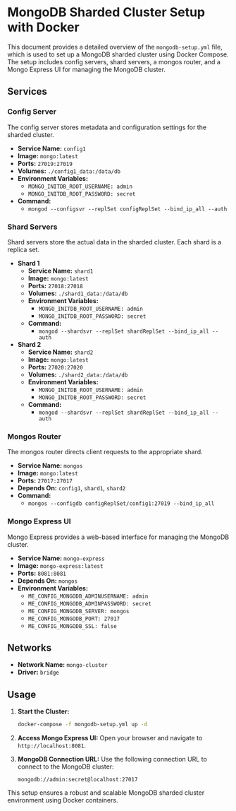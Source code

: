 # MongoDB Sharded Cluster Setup with Docker

This document provides a detailed overview of the `mongodb-setup.yml` file, which is used to set up a MongoDB sharded cluster using Docker Compose. The setup includes config servers, shard servers, a mongos router, and a Mongo Express UI for managing the MongoDB cluster.

## Services

### Config Server

The config server stores metadata and configuration settings for the sharded cluster.

- **Service Name:** `config1`
- **Image:** `mongo:latest`
- **Ports:** `27019:27019`
- **Volumes:** `./config1_data:/data/db`
- **Environment Variables:**
  - `MONGO_INITDB_ROOT_USERNAME: admin`
  - `MONGO_INITDB_ROOT_PASSWORD: secret`
- **Command:**
  - `mongod --configsvr --replSet configReplSet --bind_ip_all --auth`

### Shard Servers

Shard servers store the actual data in the sharded cluster. Each shard is a replica set.

- **Shard 1**
  - **Service Name:** `shard1`
  - **Image:** `mongo:latest`
  - **Ports:** `27018:27018`
  - **Volumes:** `./shard1_data:/data/db`
  - **Environment Variables:**
    - `MONGO_INITDB_ROOT_USERNAME: admin`
    - `MONGO_INITDB_ROOT_PASSWORD: secret`
  - **Command:**
    - `mongod --shardsvr --replSet shardReplSet --bind_ip_all --auth`
- **Shard 2**
  - **Service Name:** `shard2`
  - **Image:** `mongo:latest`
  - **Ports:** `27020:27020`
  - **Volumes:** `./shard2_data:/data/db`
  - **Environment Variables:**
    - `MONGO_INITDB_ROOT_USERNAME: admin`
    - `MONGO_INITDB_ROOT_PASSWORD: secret`
  - **Command:**
    - `mongod --shardsvr --replSet shardReplSet --bind_ip_all --auth`

### Mongos Router

The mongos router directs client requests to the appropriate shard.

- **Service Name:** `mongos`
- **Image:** `mongo:latest`
- **Ports:** `27017:27017`
- **Depends On:** `config1`, `shard1`, `shard2`
- **Command:**
  - `mongos --configdb configReplSet/config1:27019 --bind_ip_all`

### Mongo Express UI

Mongo Express provides a web-based interface for managing the MongoDB cluster.

- **Service Name:** `mongo-express`
- **Image:** `mongo-express:latest`
- **Ports:** `8081:8081`
- **Depends On:** `mongos`
- **Environment Variables:**
  - `ME_CONFIG_MONGODB_ADMINUSERNAME: admin`
  - `ME_CONFIG_MONGODB_ADMINPASSWORD: secret`
  - `ME_CONFIG_MONGODB_SERVER: mongos`
  - `ME_CONFIG_MONGODB_PORT: 27017`
  - `ME_CONFIG_MONGODB_SSL: false`

## Networks

- **Network Name:** `mongo-cluster`
- **Driver:** `bridge`

## Usage

1. **Start the Cluster:**

   ```sh
   docker-compose -f mongodb-setup.yml up -d
   ```

2. **Access Mongo Express UI:**
   Open your browser and navigate to `http://localhost:8081`.

3. **MongoDB Connection URL:**
   Use the following connection URL to connect to the MongoDB cluster:
   ```
   mongodb://admin:secret@localhost:27017
   ```

This setup ensures a robust and scalable MongoDB sharded cluster environment using Docker containers.
